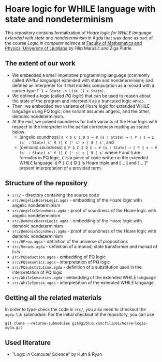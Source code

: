 # Hoare logic for WHILE language with state and nondeterminism 

This repository contains formalization of *Hoare logic for WHILE language extended with state and nondeterminism* in Agda that was done as part of the course *Logic in computer science* at [Faculty of Mathematics and Physics, University of Ljubljana](https://www.fmf.uni-lj.si/en/) by Filip Marušič and Žiga Putrle.

## The extent of our work

 - We embedded a small imperative programming language (commonly called *WHILE language*) extended with state and nondeterminism; and defined an interpreter for it that models computation as a monad with a carrier type `T 1 = State -> List (1 x State)`.
 - We defined a logic (called *PQ logic*) that can be used to reason about the state of the program and interpret it as a truncated logic `HProp`. 
 - Then, we embedded two variants of Hoare logic for extended WHILE language using PQ logic; one variant assumes angelic, and the other, demonic nondeterminism.
 - At the end, we proved soundness for both variants of the Hoar logic with respect to the interpreter in the partial correctness reading as stated below:
    - (angelic soundness) `⟪ P ⟫ C ⟪ Q ⟫ → ∀ (s : State) → ⟦ P ⟧ s → Σ (s' : State) s' ∈ (⟦ C ⟧ᶜ s) x ⟦ Q ⟧ s'`, and
    - (demonic soundness) `⟪ P ⟫ C ⟪ Q ⟫ → ∀ (s : State) → ⟦ P ⟧ s → ∀ (s' : State) s' ∈ (⟦ C ⟧ᶜ s) x ⟦ Q ⟧ s'` where `P` and `Q` are formulas in PQ logic, `C` is a piece of code written in the extended WHILE language, ⟪ P ⟫ C ⟪ Q ⟫ is Hoare triple and ⟦ _ ⟧ and ⟦ _ ⟧ᶜ present interpretation of a provided term.
    
## Structure of the repository

 - `src/` - directory containing the source code
 - `src/AngelicHoareLogic.agda` - embedding of the Hoare logic with angelic nondeterminism
 - `src/AngelicSoundness.agda` - proof of soundness of the Hoare logic with angelic nondeterminism
 - `src/DemonicHoareLogic.agda` - embedding of the Hoare logic with demonic nondeterminism
 - `src/DemonicSoundness.agda` - proof of soundness of the Hoare logic with demonic nondeterminism
 - `src/HProp.agda` - definition of the universe of propositions
 - `src/Monads.agda` - definition of a monad, state transformer and monad of lists
 - `src/PQDeduction.agda` - embedding of PQ logic
 - `src/PQSemantics.agda` - interpretation of PQ logic
 - `src/PQSubstitution.agda` - definition of a substitution used in the interpretation of PQ logic
 - `src/WhileSemantics.agda` - embedding of the extended WHILE language
 - `src/WhileSyntax.agda` - interpretation of the extended WHILE language

## Getting all the related materials

In order to type-check the code in `src/`, you also need to checkout the `agda-lib` submodule. For the initial checkout of the repository, you can use
    
    git clone --recurse-submodules git@github.com:filip01/hoare-logic-agda.git

## Used literature

- "Logic in Computer Science" by Huth & Ryan
